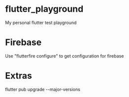 # flutter_playground
My personal flutter test playground

# Firebase
Use "flutterfire configure" to get configuration for firebase

# Extras
flutter pub upgrade --major-versions